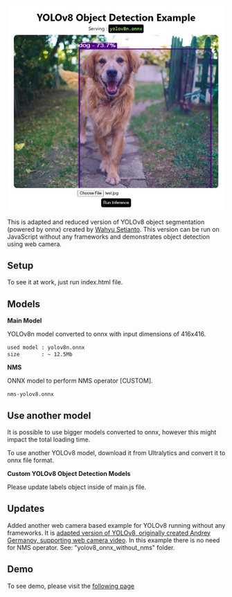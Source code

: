 <p align="center">
  <img src="img/screenshot.jpg" />
</p>


This is adapted and reduced version of YOLOv8 object segmentation (powered by onnx) created by <a href="https://github.com/Hyuto/yolov8-onnxruntime-web">Wahyu Setianto</a>. This version can be run on JavaScript without any frameworks and demonstrates object detection using web camera.

## Setup
To see it at work, just run index.html file. 

## Models

**Main Model**

YOLOv8n model converted to onnx with input dimensions of 416x416. 

```
used model : yolov8n.onnx
size       : ~ 12.5Mb
```

**NMS**

ONNX model to perform NMS operator [CUSTOM].

```
nms-yolov8.onnx
```


## Use another model

It is possible to use bigger models converted to onnx, however this might impact the total loading time.

To use another YOLOv8 model, download it from Ultralytics and convert it to onnx file format.

**Custom YOLOv8 Object Detection Models**

Please update labels object inside of main.js file.

## Updates
Added another web camera based example for YOLOv8 running without any frameworks. It is <a href="https://github.com/AndreyGermanov/yolov8_onnx_javascript">adapted version of YOLOv8, originally created Andrey Germanov, supporting web camera video</a>. In this example there is no need for NMS operator. See:  "yolov8_onnx_without_nms" folder. 

## Demo
To see demo, please visit the <a href="https://yolov8-object-detection.glitch.me/">following page</a>
